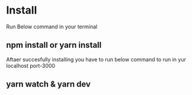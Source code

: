 <h1>Install </h1>
<p>  Run Below command in your terminal     </p>

<h2> npm install or yarn install</h2>
<p> Aftaer succesfully installing  you have to run below command to run in yur localhost port-3000</p>
<h2>yarn watch  & yarn dev</h2>

